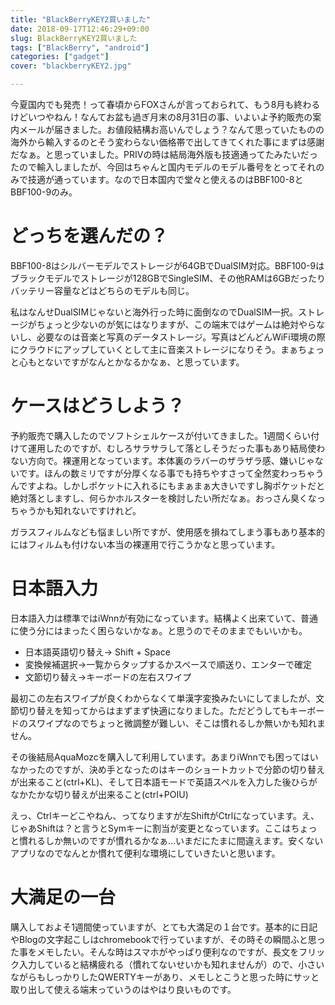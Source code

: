 ```yaml
---
title: "BlackBerryKEY2買いました"
date: 2018-09-17T12:46:29+09:00
slug: BlackBerryKEY2買いました
tags: ["BlackBerry", "android"]
categories: ["gadget"]
cover: "blackberryKEY2.jpg"

---
```

今夏国内でも発売！って春頃からFOXさんが言っておられて、もう8月も終わるけどいつやねん！なんてお盆も過ぎ月末の8月31日の事、いよいよ予約販売の案内メールが届きました。お値段結構お高いんでしょう？なんて思っていたものの海外から輸入するのとそう変わらない価格帯で出してきてくれた事にまずは感謝だなぁ。と思っていました。PRIVの時は結局海外版も技適通ってたみたいだったので輸入しましたが、今回はちゃんと国内モデルのモデル番号をとってそれのみで技適が通っています。なので日本国内で堂々と使えるのはBBF100-8とBBF100-9のみ。

# どっちを選んだの？

BBF100-8はシルバーモデルでストレージが64GBでDualSIM対応。BBF100-9はブラックモデルでストレージが128GBでSingleSIM、その他RAMは6GBだったりバッテリー容量などはどちらのモデルも同じ。

私はなんせDualSIMじゃないと海外行った時に面倒なのでDualSIM一択。ストレージがちょっと少ないのが気にはなりますが、この端末ではゲームは絶対やらないし、必要なのは音楽と写真のデータストレージ。写真はどんどんWiFi環境の際にクラウドにアップしていくとして主に音楽ストレージになりそう。まぁちょっと心もとないですがなんとかなるかなぁ、と思っています。

# ケースはどうしよう？

予約販売で購入したのでソフトシェルケースが付いてきました。1週間くらい付けて運用したのですが、むしろサラサラして落としそうだった事もあり結局使わない方向で。裸運用となっています。本体裏のラバーのザラザラ感、嫌いじゃないです。ほんの数ミリですが分厚くなる事でも持ちやすさって全然変わっちゃうんですよね。しかしポケットに入れるにもまぁまぁ大きいですし胸ポケットだと絶対落としますし、何らかホルスターを検討したい所だなぁ。おっさん臭くなっちゃうかも知れないですけれど。

ガラスフィルムなども悩ましい所ですが、使用感を損ねてしまう事もあり基本的にはフィルムも付けない本当の裸運用で行こうかなと思っています。

# 日本語入力

日本語入力は標準ではiWnnが有効になっています。結構よく出来ていて、普通に使う分にはまったく困らないかなぁ。と思うのでそのままでもいいかも。

 - 日本語英語切り替え→ Shift + Space
 - 変換候補選択→一覧からタップするかスペースで順送り、エンターで確定
 - 文節切り替え→キーボードの左右スワイプ

最初この左右スワイプが良くわからなくて単漢字変換みたいにしてましたが、文節切り替えを知ってからはまずまず快適になりました。ただどうしてもキーボードのスワイプなのでちょっと微調整が難しい、そこは慣れるしか無いかも知れません。

その後結局AquaMozcを購入して利用しています。あまりiWnnでも困ってはいなかったのですが、決め手となったのはキーのショートカットで分節の切り替えが出来ること(ctrl+KL)、そして日本語モードで英語スペルを入力した後ひらがなかたかな切り替えが出来ること(ctrl+POIU)

えっ、Ctrlキーどこやねん、ってなりますが左ShiftがCtrlになっています。え、じゃあShiftは？と言うとSymキーに割当が変更となっています。ここはちょっと慣れるしか無いのですが慣れるかなぁ...いまだにたまに間違えます。安くないアプリなのでなんとか慣れて便利な環境にしていきたいと思います。

# 大満足の一台

購入しておよそ1週間使っていますが、とても大満足の１台です。基本的に日記やBlogの文字起こしはchromebookで行っていますが、その時その瞬間ふと思った事をメモしたい。そんな時はスマホがやっぱり便利なのですが、長文をフリック入力していると結構疲れる（慣れてないせいかも知れませんが）ので、小さいながらもしっかりしたQWERTYキーがあり、メモしとこうと思った時にサッと取り出して使える端末っていうのはやはり良いものです。


